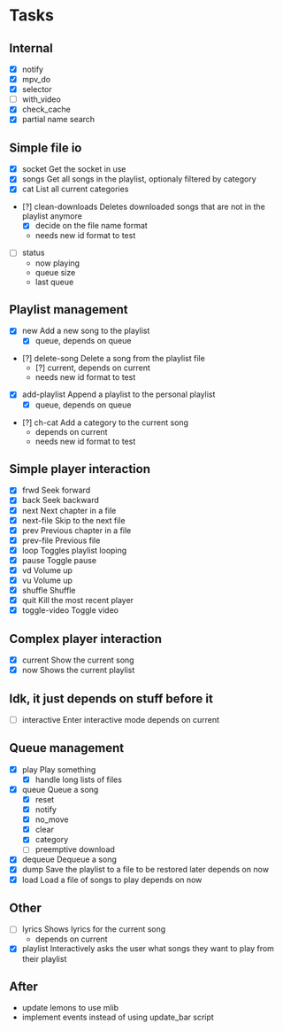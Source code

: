 
# Tasks

## Internal

 - [x] notify
 - [x] mpv_do
 - [x] selector
 - [ ] with_video
 - [x] check_cache
 - [x] partial name search

## Simple file io

 - [x] socket             Get the socket in use
 - [x] songs              Get all songs in the playlist, optionaly filtered by category
 - [x] cat                List all current categories
 - [?] clean-downloads    Deletes downloaded songs that are not in the playlist anymore
     - [x] decide on the file name format
     - needs new id format to test
 - [ ] status
     - now playing
     - queue size
     - last queue

## Playlist management

 - [x] new                Add a new song to the playlist
     - [x] queue, depends on queue
 - [?] delete-song        Delete a song from the playlist file
     - [?] current, depends on current
     - needs new id format to test
 - [x] add-playlist       Append a playlist to the personal playlist
     - [x] queue, depends on queue
 - [?] ch-cat             Add a category to the current song
     - depends on current
     - needs new id format to test

## Simple player interaction

 - [x] frwd               Seek forward
 - [x] back               Seek backward
 - [x] next               Next chapter in a file
 - [x] next-file          Skip to the next file
 - [x] prev               Previous chapter in a file
 - [x] prev-file          Previous file
 - [x] loop               Toggles playlist looping
 - [x] pause              Toggle pause
 - [x] vd                 Volume up
 - [x] vu                 Volume up
 - [x] shuffle            Shuffle
 - [x] quit               Kill the most recent player
 - [x] toggle-video       Toggle video

## Complex player interaction

 - [x] current            Show the current song
 - [x] now                Shows the current playlist

## Idk, it just depends on stuff before it

 - [ ] interactive        Enter interactive mode
     depends on current

## Queue management
 - [x] play               Play something
     - [x] handle long lists of files
 - [x] queue              Queue a song
     - [x] reset
     - [x] notify
     - [x] no_move
     - [x] clear
     - [x] category
     - [ ] preemptive download
 - [x] dequeue            Dequeue a song
 - [x] dump               Save the playlist to a file to be restored later
     depends on now
 - [x] load               Load a file of songs to play
     depends on now

## Other

 - [ ] lyrics             Shows lyrics for the current song
     - depends on current
 - [x] playlist           Interactively asks the user what songs they want to play from their playlist

## After

- update lemons to use mlib
- implement events instead of using update_bar script
